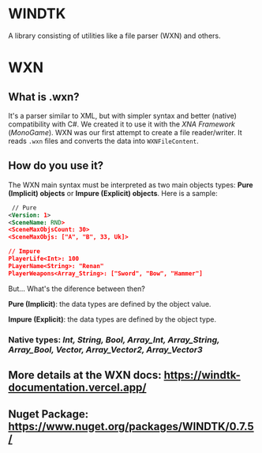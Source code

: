 # WINDTK
A library consisting of utilities like a file parser (WXN) and others.

# WXN
## What is .wxn?
It's a parser similar to XML, but with simpler syntax and better (native) compatibility with C#.
We created it to use it with the _XNA Framework_ (_MonoGame_). WXN was our first attempt to create a file reader/writer. It reads ``.wxn`` files and converts the data into ``WXNFileContent``.

## How do you use it?
The WXN main syntax must be interpreted as two main objects types: __Pure (Implicit) objects__ or  __Impure (Explicit) objects__.
Here is a sample: 
```XML
 // Pure
<Version: 1>
<SceneName: RND>
<SceneMaxObjsCount: 30>
<SceneMaxObjs: ["A", "B", 33, Uk]>

// Impure
PlayerLife<Int>: 100
PLayerName<String>: "Renan"
PlayerWeapons<Array_String>: ["Sword", "Bow", "Hammer"]
```
But... What's the diference between then?

__Pure (Implicit)__: the data types are defined by the object value.

__Impure (Explicit)__: the data types are defined by the object type.

### Native types: _Int, String, Bool, Array_Int, Array_String, Array_Bool, Vector, Array_Vector2, Array_Vector3_

## More details at the WXN docs: https://windtk-documentation.vercel.app/

## Nuget Package: https://www.nuget.org/packages/WINDTK/0.7.5/
